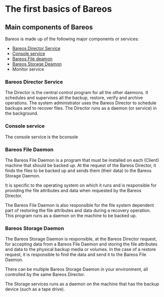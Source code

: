 # The first basics of Bareos

## Main components of Bareos
Bareos is made up of the following major components or services: 
- [Bareos Director Service](#Bareos-Director-Service)
- [Console service](#Console-service)
- [Bareos File deamon](#Bareos-File-Daemon)
- [Bareos Storage Deamon](#Bareos-Storage-Daemon)
- Monitor service


### Bareos Director Service
The Director is the central control program for all the other daemons. It schedules and supervises all the backup, restore, verify and archive operations. The system administrator uses the Bareos Director to schedule backups and to recover files. The Director runs as a daemon (or service) in the background.

### Console service
The console service is the bconsole

### Bareos File Daemon
The Bareos File Daemon is a program that must be installed on each (Client) machine that should be backed up. At the request of the Bareos Director, it finds the files to be backed up and sends them (their data) to the Bareos Storage Daemon.

It is specific to the operating system on which it runs and is responsible for providing the file attributes and data when requested by the Bareos Director.

The Bareos File Daemon is also responsible for the file system dependent part of restoring the file attributes and data during a recovery operation. This program runs as a daemon on the machine to be backed up.


### Bareos Storage Daemon
The Bareos Storage Daemon is responsible, at the Bareos Director request, for accepting data from a Bareos File Daemon and storing the file attributes and data to the physical backup media or volumes. In the case of a restore request, it is responsible to find the data and send it to the Bareos File Daemon.

There can be multiple Bareos Storage Daemon in your environment, all controlled by the same Bareos Director.

The Storage services runs as a daemon on the machine that has the backup device (such as a tape drive).
